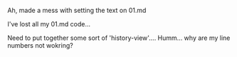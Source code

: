 Ah, made a mess with setting the text on 01.md

I've lost all my 01.md code...

Need to put together some sort of 'history-view'....
Humm... why are my line numbers not wokring?